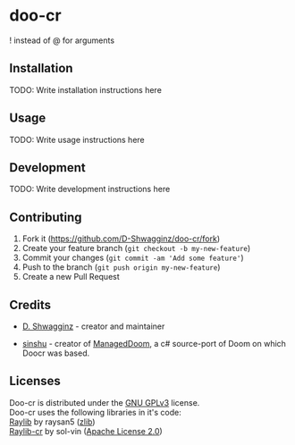 # doo-cr

! instead of @ for arguments

## Installation

TODO: Write installation instructions here

## Usage

TODO: Write usage instructions here

## Development

TODO: Write development instructions here

## Contributing

1. Fork it (<https://github.com/D-Shwagginz/doo-cr/fork>)
2. Create your feature branch (`git checkout -b my-new-feature`)
3. Commit your changes (`git commit -am 'Add some feature'`)
4. Push to the branch (`git push origin my-new-feature`)
5. Create a new Pull Request

## Credits

- [D. Shwagginz](https://github.com/D-Shwagginz) - creator and maintainer

- [sinshu](https://github.com/sinshu) - creator of [ManagedDoom](https://github.com/sinshu/managed-doom), a c# source-port of Doom on which Doocr was based.

## Licenses
Doo-cr is distributed under the [GNU GPLv3](https://github.com/D-Shwagginz/doo-cr/blob/master/LICENSE) license. <br>
Doo-cr uses the following libraries in it's code: <br>
[Raylib](https://github.com/raysan5/raylib) by raysan5 ([zlib](https://github.com/raysan5/raylib/blob/master/LICENSE)) <br>
[Raylib-cr](https://github.com/sol-vin/raylib-cr) by sol-vin ([Apache License 2.0](https://github.com/sol-vin/raylib-cr/blob/master/LICENSE))